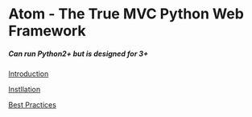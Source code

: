 # Atom - The True MVC Python Web Framework

##### Can run Python2+ but is designed for 3+

[Introduction](var/docs/a.intro.md)

[Instllation](var/docs/b.install.md)

[Best Practices](var/docs/c.best_practice.md)
